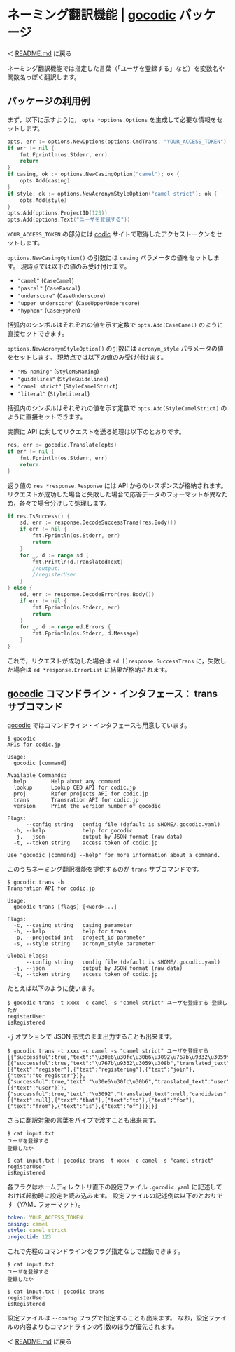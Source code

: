 # ネーミング翻訳機能 | [gocodic] パッケージ

＜ [README.md](README.md) に戻る

ネーミング翻訳機能では指定した言葉（「ユーザを登録する」など）を変数名や関数名っぽく翻訳します。

## パッケージの利用例

まず，以下に示すように， `opts *options.Options` を生成して必要な情報をセットします。

```go
opts, err := options.NewOptions(options.CmdTrans, "YOUR_ACCESS_TOKEN")
if err != nil {
    fmt.Fprintln(os.Stderr, err)
    return
}
if casing, ok := options.NewCasingOption("camel"); ok {
    opts.Add(casing)
}
if style, ok := options.NewAcronymStyleOption("camel strict"); ok {
    opts.Add(style)
}
opts.Add(options.ProjectID(123))
opts.Add(options.Text("ユーザを登録する"))
```

`YOUR_ACCESS_TOKEN` の部分には [codic] サイトで取得したアクセストークンをセットします。

`options.NewCasingOption()` の引数には `casing` パラメータの値をセットします。
現時点では以下の値のみ受け付けます。

- `"camel"` (`CaseCamel`)
- `"pascal"` (`CasePascal`)
- `"underscore"` (`CaseUnderscore`)
- `"upper underscore"` (`CaseUpperUnderscore`)
- `"hyphen"` (`CaseHyphen`)

括弧内のシンボルはそれぞれの値を示す定数で `opts.Add(CaseCamel)` のように直接セットできます。

`options.NewAcronymStyleOption()` の引数には `acronym_style` パラメータの値をセットします。
現時点では以下の値のみ受け付けます。

- `"MS naming"` (`StyleMSNaming`)
- `"guidelines"` (`StyleGuidelines`)
- `"camel strict"` (`StyleCamelStrict`)
- `"literal"` (`StyleLiteral`)

括弧内のシンボルはそれぞれの値を示す定数で `opts.Add(StyleCamelStrict)` のように直接セットできます。

実際に API に対してリクエストを送る処理は以下のとおりです。

```go
res, err := gocodic.Translate(opts)
if err != nil {
    fmt.Fprintln(os.Stderr, err)
    return
}
```

返り値の `res *response.Response` には API からのレスポンスが格納されます。
リクエストが成功した場合と失敗した場合で応答データのフォーマットが異なため，各々で場合分けして処理します。

```go
if res.IsSuccess() {
    sd, err := response.DecodeSuccessTrans(res.Body())
    if err != nil {
        fmt.Fprintln(os.Stderr, err)
        return
    }
    for _, d := range sd {
        fmt.Println(d.TranslatedText)
        //output:
        //registerUser
    }
} else {
    ed, err := response.DecodeError(res.Body())
    if err != nil {
        fmt.Fprintln(os.Stderr, err)
        return
    }
    for _, d := range ed.Errors {
        fmt.Fprintln(os.Stderr, d.Message)
    }
}
```

これで，リクエストが成功した場合は `sd []response.SuccessTrans` に，失敗した場合は `ed *response.ErrorList` に結果が格納されます。

## [gocodic] コマンドライン・インタフェース： trans サブコマンド

[gocodic] ではコマンドライン・インタフェースも用意しています。

```
$ gocodic
APIs for codic.jp

Usage:
  gocodic [command]

Available Commands:
  help        Help about any command
  lookup      Lookup CED API for codic.jp
  proj        Refer projects API for codic.jp
  trans       Transration API for codic.jp
  version     Print the version number of gocodic

Flags:
      --config string   config file (default is $HOME/.gocodic.yaml)
  -h, --help            help for gocodic
  -j, --json            output by JSON format (raw data)
  -t, --token string    access token of codic.jp

Use "gocodic [command] --help" for more information about a command.
```

このうちネーミング翻訳機能を提供するのが `trans` サブコマンドです。

```
$ gocodic trans -h
Transration API for codic.jp

Usage:
  gocodic trans [flags] [<word>...]

Flags:
  -c, --casing string   casing parameter
  -h, --help            help for trans
  -p, --projectid int   project_id parameter
  -s, --style string    acronym_style parameter

Global Flags:
      --config string   config file (default is $HOME/.gocodic.yaml)
  -j, --json            output by JSON format (raw data)
  -t, --token string    access token of codic.jp
```

たとえば以下のように使います。

```
$ gocodic trans -t xxxx -c camel -s "camel strict" ユーザを登録する 登録したか
registerUser
isRegistered
```

`-j` オプションで JSON 形式のまま出力することも出来ます。

```
$ gocodic trans -t xxxx -c camel -s "camel strict" ユーザを登録する
[{"successful":true,"text":"\u30e6\u30fc\u30b6\u3092\u767b\u9332\u3059\u308b","translated_text":"registerUser","words":[{"successful":true,"text":"\u767b\u9332\u3059\u308b","translated_text":"register","candidates":[{"text":"register"},{"text":"registering"},{"text":"join"},{"text":"to register"}]},{"successful":true,"text":"\u30e6\u30fc\u30b6","translated_text":"user","candidates":[{"text":"user"}]},{"successful":true,"text":"\u3092","translated_text":null,"candidates":[{"text":null},{"text":"that"},{"text":"to"},{"text":"for"},{"text":"from"},{"text":"is"},{"text":"of"}]}]}]
```

さらに翻訳対象の言葉をパイプで渡すことも出来ます。

```
$ cat input.txt
ユーザを登録する
登録したか

$ cat input.txt | gocodic trans -t xxxx -c camel -s "camel strict"
registerUser
isRegistered
```

各フラグはホームディレクトリ直下の設定ファイル `.gocodic.yaml` に記述しておけば起動時に設定を読み込みます。
設定ファイルの記述例は以下のとおりです（YAML フォーマット）。

```yaml
token: YOUR_ACCESS_TOKEN
casing: camel
style: camel strict
projectid: 123
```

これで先程のコマンドラインをフラグ指定なしで起動できます。

```
$ cat input.txt
ユーザを登録する
登録したか

$ cat input.txt | gocodic trans
registerUser
isRegistered
```

設定ファイルは `--config` フラグで指定することも出来ます。
なお，設定ファイルの内容よりもコマンドラインの引数のほうが優先されます。

＜ [README.md](README.md) に戻る

[gocodic]: https://github.com/spiegel-im-spiegel/gocodic "spiegel-im-spiegel/gocodic: codic の API を利用するための Go 言語パッケージ"
[codic]: https://codic.jp/ "プログラマーのためのネーミング辞書 | codic"
